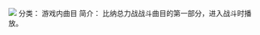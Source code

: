 ![](//static.kivo.wiki/images/music/cover/2GHR0KwgeFnWs3DsdURdZ196E9AXssWV.png)
分类： 游戏内曲目
简介：
比纳总力战战斗曲目的第一部分，进入战斗时播放。
